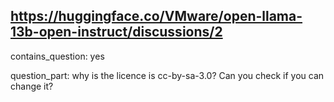 ## https://huggingface.co/VMware/open-llama-13b-open-instruct/discussions/2

contains_question: yes

question_part: why is the licence is cc-by-sa-3.0?
Can you check if you can change it?